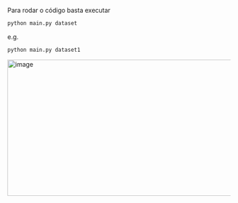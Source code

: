 Para rodar o código basta executar
```bash
python main.py dataset
```

e.g.
```bash
python main.py dataset1
```
<img width="712" height="307" alt="image" src="https://github.com/user-attachments/assets/32f223c9-7be6-4828-a355-3e93529c89ed" />
